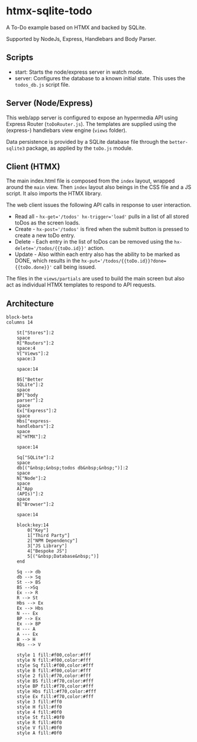 # htmx-sqlite-todo

A To-Do example based on HTMX and backed by SQLite.

Supported by NodeJs, Express, Handlebars and Body Parser.

## Scripts

- start: Starts the node/express server in watch mode.
- server: Configures the database to a known initial state. This uses the `todos_db.js` script file.

## Server (Node/Express)

This web/app server is configured to expose an hypermedia API using Express Router (`toDoRouter.js`). The templates are supplied using the (express-) handlebars view engine (`views` folder).

Data persistence is provided by a SQLite database file through the `better-sqlite3` package, as applied by the `toDo.js` module.

## Client (HTMX)

The main index.html file is composed from the `index` layout, wrapped around the `main` view. Then `index` layout also beings in the CSS file and a JS script. It also imports the HTMX library.

The web client issues the following API calls in response to user interaction.

- Read all - `hx-get='/todos' hx-trigger='load'` pulls in a list of all stored toDos as the screen loads.
- Create - `hx-post='/todos'` is fired when the submit button is pressed to create a new toDo entry.
- Delete - Each entry in the list of toDos can be removed using the `hx-delete='/todos/{{toDo.id}}'` action.
- Update - Also within each entry also has the ability to be marked as DONE, which results in the `hx-put='/todos/{{toDo.id}}?done={{toDo.done}}'` call being issued.

The files in the `views/partials` are used to build the main screen but also act as individual HTMX templates to respond to API requests.

## Architecture

```mermaid
block-beta
columns 14

    St["Stores"]:2
    space
    R["Routers"]:2
    space:4
    V["Views"]:2
    space:3

    space:14

    BS["Better
    SQLite"]:2
    space
    BP["body
    parser"]:2
    space
    Ex["Express"]:2
    space
    Hbs["express-
    handlebars"]:2
    space
    H["HTMX"]:2

    space:14

    Sq["SQLite"]:2
    space
    db[("&nbsp;&nbsp;todos db&nbsp;&nbsp;")]:2
    space
    N["Node"]:2
    space
    A["App
    (APIs)"]:2
    space
    B["Browser"]:2

    space:14

    block:key:14
        0["Key"]
        1["Third Party"]
        2["NPM Dependency"]
        3["JS Library"]
        4["Bespoke JS"]
        5[("&nbsp;Database&nbsp;")]
    end

    Sq --> db
    db --> Sq
    St --> BS
    BS -->Sq
    Ex --> R
    R --> St
    Hbs --> Ex
    Ex --> Hbs
    N --- Ex
    BP --> Ex
    Ex --> BP
    H --- A
    A --- Ex
    B --> H
    Hbs --> V

    style 1 fill:#f00,color:#fff
    style N fill:#f00,color:#fff
    style Sq fill:#f00,color:#fff
    style B fill:#f00,color:#fff
    style 2 fill:#f70,color:#fff
    style BS fill:#f70,color:#fff
    style BP fill:#f70,color:#fff
    style Hbs fill:#f70,color:#fff
    style Ex fill:#f70,color:#fff
    style 3 fill:#ff0
    style H fill:#ff0
    style 4 fill:#0f0
    style St fill:#0f0
    style R fill:#0f0
    style V fill:#0f0
    style A fill:#0f0
```
